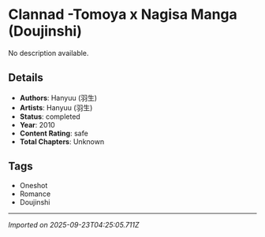 # Clannad -Tomoya x Nagisa Manga (Doujinshi)

No description available.

## Details
- **Authors**: Hanyuu (羽生)
- **Artists**: Hanyuu (羽生)
- **Status**: completed
- **Year**: 2010
- **Content Rating**: safe
- **Total Chapters**: Unknown

## Tags
- Oneshot
- Romance
- Doujinshi

---
*Imported on 2025-09-23T04:25:05.711Z*
